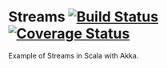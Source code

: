 # Streams [![Build Status](https://travis-ci.org/tillreitlinger/LCBilling.svg?branch=main)](https://travis-ci.org/tillreitlinger/LCBilling) [![Coverage Status](https://coveralls.io/repos/github/tillreitlinger/LCBilling/badge.svg?branch=feature/add_external_dsl)](https://coveralls.io/github/tillreitlinger/LCBilling?branch=feature/add_external_dsl) 

Example of Streams in Scala with Akka. 
